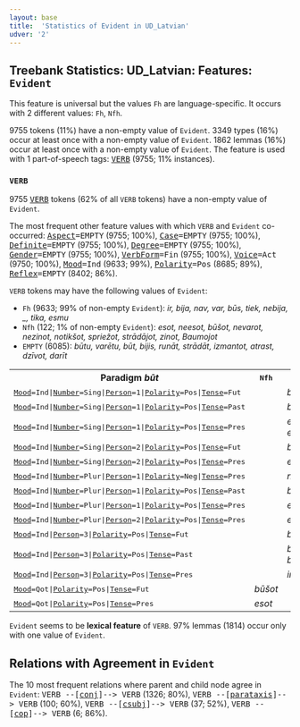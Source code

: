 ```yaml
---
layout: base
title:  'Statistics of Evident in UD_Latvian'
udver: '2'
---
```


## Treebank Statistics: UD_Latvian: Features: `Evident`

This feature is universal but the values `Fh` are language-specific.
It occurs with 2 different values: `Fh`, `Nfh`.

9755 tokens (11%) have a non-empty value of `Evident`.
3349 types (16%) occur at least once with a non-empty value of `Evident`.
1862 lemmas (16%) occur at least once with a non-empty value of `Evident`.
The feature is used with 1 part-of-speech tags: <tt><a href="lv-pos-VERB.html">VERB</a></tt> (9755; 11% instances).

### `VERB`

9755 <tt><a href="lv-pos-VERB.html">VERB</a></tt> tokens (62% of all `VERB` tokens) have a non-empty value of `Evident`.

The most frequent other feature values with which `VERB` and `Evident` co-occurred: <tt><a href="lv-feat-Aspect.html">Aspect</a></tt><tt>=EMPTY</tt> (9755; 100%), <tt><a href="lv-feat-Case.html">Case</a></tt><tt>=EMPTY</tt> (9755; 100%), <tt><a href="lv-feat-Definite.html">Definite</a></tt><tt>=EMPTY</tt> (9755; 100%), <tt><a href="lv-feat-Degree.html">Degree</a></tt><tt>=EMPTY</tt> (9755; 100%), <tt><a href="lv-feat-Gender.html">Gender</a></tt><tt>=EMPTY</tt> (9755; 100%), <tt><a href="lv-feat-VerbForm.html">VerbForm</a></tt><tt>=Fin</tt> (9755; 100%), <tt><a href="lv-feat-Voice.html">Voice</a></tt><tt>=Act</tt> (9750; 100%), <tt><a href="lv-feat-Mood.html">Mood</a></tt><tt>=Ind</tt> (9633; 99%), <tt><a href="lv-feat-Polarity.html">Polarity</a></tt><tt>=Pos</tt> (8685; 89%), <tt><a href="lv-feat-Reflex.html">Reflex</a></tt><tt>=EMPTY</tt> (8402; 86%).

`VERB` tokens may have the following values of `Evident`:

* `Fh` (9633; 99% of non-empty `Evident`): <em>ir, bija, nav, var, būs, tiek, nebija, _, tika, esmu</em>
* `Nfh` (122; 1% of non-empty `Evident`): <em>esot, neesot, būšot, nevarot, nezinot, notikšot, spriežot, strādājot, zinot, Baumojot</em>
* `EMPTY` (6085): <em>būtu, varētu, būt, bijis, runāt, strādāt, izmantot, atrast, dzīvot, darīt</em>

<table>
  <tr><th>Paradigm <i>būt</i></th><th><tt>Nfh</tt></th><th><tt>Fh</tt></th></tr>
  <tr><td><tt><tt><a href="lv-feat-Mood.html">Mood</a></tt><tt>=Ind</tt>|<tt><a href="lv-feat-Number.html">Number</a></tt><tt>=Sing</tt>|<tt><a href="lv-feat-Person.html">Person</a></tt><tt>=1</tt>|<tt><a href="lv-feat-Polarity.html">Polarity</a></tt><tt>=Pos</tt>|<tt><a href="lv-feat-Tense.html">Tense</a></tt><tt>=Fut</tt></tt></td><td></td><td><em>būšu</em></td></tr>
  <tr><td><tt><tt><a href="lv-feat-Mood.html">Mood</a></tt><tt>=Ind</tt>|<tt><a href="lv-feat-Number.html">Number</a></tt><tt>=Sing</tt>|<tt><a href="lv-feat-Person.html">Person</a></tt><tt>=1</tt>|<tt><a href="lv-feat-Polarity.html">Polarity</a></tt><tt>=Pos</tt>|<tt><a href="lv-feat-Tense.html">Tense</a></tt><tt>=Past</tt></tt></td><td></td><td><em>biju</em></td></tr>
  <tr><td><tt><tt><a href="lv-feat-Mood.html">Mood</a></tt><tt>=Ind</tt>|<tt><a href="lv-feat-Number.html">Number</a></tt><tt>=Sing</tt>|<tt><a href="lv-feat-Person.html">Person</a></tt><tt>=1</tt>|<tt><a href="lv-feat-Polarity.html">Polarity</a></tt><tt>=Pos</tt>|<tt><a href="lv-feat-Tense.html">Tense</a></tt><tt>=Pres</tt></tt></td><td></td><td><em>esmu, esu</em></td></tr>
  <tr><td><tt><tt><a href="lv-feat-Mood.html">Mood</a></tt><tt>=Ind</tt>|<tt><a href="lv-feat-Number.html">Number</a></tt><tt>=Sing</tt>|<tt><a href="lv-feat-Person.html">Person</a></tt><tt>=2</tt>|<tt><a href="lv-feat-Polarity.html">Polarity</a></tt><tt>=Pos</tt>|<tt><a href="lv-feat-Tense.html">Tense</a></tt><tt>=Fut</tt></tt></td><td></td><td><em>būsi</em></td></tr>
  <tr><td><tt><tt><a href="lv-feat-Mood.html">Mood</a></tt><tt>=Ind</tt>|<tt><a href="lv-feat-Number.html">Number</a></tt><tt>=Sing</tt>|<tt><a href="lv-feat-Person.html">Person</a></tt><tt>=2</tt>|<tt><a href="lv-feat-Polarity.html">Polarity</a></tt><tt>=Pos</tt>|<tt><a href="lv-feat-Tense.html">Tense</a></tt><tt>=Pres</tt></tt></td><td></td><td><em>esi</em></td></tr>
  <tr><td><tt><tt><a href="lv-feat-Mood.html">Mood</a></tt><tt>=Ind</tt>|<tt><a href="lv-feat-Number.html">Number</a></tt><tt>=Plur</tt>|<tt><a href="lv-feat-Person.html">Person</a></tt><tt>=1</tt>|<tt><a href="lv-feat-Polarity.html">Polarity</a></tt><tt>=Neg</tt>|<tt><a href="lv-feat-Tense.html">Tense</a></tt><tt>=Pres</tt></tt></td><td></td><td><em>neesam</em></td></tr>
  <tr><td><tt><tt><a href="lv-feat-Mood.html">Mood</a></tt><tt>=Ind</tt>|<tt><a href="lv-feat-Number.html">Number</a></tt><tt>=Plur</tt>|<tt><a href="lv-feat-Person.html">Person</a></tt><tt>=1</tt>|<tt><a href="lv-feat-Polarity.html">Polarity</a></tt><tt>=Pos</tt>|<tt><a href="lv-feat-Tense.html">Tense</a></tt><tt>=Past</tt></tt></td><td></td><td><em>bijām</em></td></tr>
  <tr><td><tt><tt><a href="lv-feat-Mood.html">Mood</a></tt><tt>=Ind</tt>|<tt><a href="lv-feat-Number.html">Number</a></tt><tt>=Plur</tt>|<tt><a href="lv-feat-Person.html">Person</a></tt><tt>=1</tt>|<tt><a href="lv-feat-Polarity.html">Polarity</a></tt><tt>=Pos</tt>|<tt><a href="lv-feat-Tense.html">Tense</a></tt><tt>=Pres</tt></tt></td><td></td><td><em>esam</em></td></tr>
  <tr><td><tt><tt><a href="lv-feat-Mood.html">Mood</a></tt><tt>=Ind</tt>|<tt><a href="lv-feat-Number.html">Number</a></tt><tt>=Plur</tt>|<tt><a href="lv-feat-Person.html">Person</a></tt><tt>=2</tt>|<tt><a href="lv-feat-Polarity.html">Polarity</a></tt><tt>=Pos</tt>|<tt><a href="lv-feat-Tense.html">Tense</a></tt><tt>=Pres</tt></tt></td><td></td><td><em>esat</em></td></tr>
  <tr><td><tt><tt><a href="lv-feat-Mood.html">Mood</a></tt><tt>=Ind</tt>|<tt><a href="lv-feat-Person.html">Person</a></tt><tt>=3</tt>|<tt><a href="lv-feat-Polarity.html">Polarity</a></tt><tt>=Pos</tt>|<tt><a href="lv-feat-Tense.html">Tense</a></tt><tt>=Fut</tt></tt></td><td></td><td><em>būs</em></td></tr>
  <tr><td><tt><tt><a href="lv-feat-Mood.html">Mood</a></tt><tt>=Ind</tt>|<tt><a href="lv-feat-Person.html">Person</a></tt><tt>=3</tt>|<tt><a href="lv-feat-Polarity.html">Polarity</a></tt><tt>=Pos</tt>|<tt><a href="lv-feat-Tense.html">Tense</a></tt><tt>=Past</tt></tt></td><td></td><td><em>bija, bij, bij'</em></td></tr>
  <tr><td><tt><tt><a href="lv-feat-Mood.html">Mood</a></tt><tt>=Ind</tt>|<tt><a href="lv-feat-Person.html">Person</a></tt><tt>=3</tt>|<tt><a href="lv-feat-Polarity.html">Polarity</a></tt><tt>=Pos</tt>|<tt><a href="lv-feat-Tense.html">Tense</a></tt><tt>=Pres</tt></tt></td><td></td><td><em>ir, bij</em></td></tr>
  <tr><td><tt><tt><a href="lv-feat-Mood.html">Mood</a></tt><tt>=Qot</tt>|<tt><a href="lv-feat-Polarity.html">Polarity</a></tt><tt>=Pos</tt>|<tt><a href="lv-feat-Tense.html">Tense</a></tt><tt>=Fut</tt></tt></td><td><em>būšot</em></td><td></td></tr>
  <tr><td><tt><tt><a href="lv-feat-Mood.html">Mood</a></tt><tt>=Qot</tt>|<tt><a href="lv-feat-Polarity.html">Polarity</a></tt><tt>=Pos</tt>|<tt><a href="lv-feat-Tense.html">Tense</a></tt><tt>=Pres</tt></tt></td><td><em>esot</em></td><td></td></tr>
</table>

`Evident` seems to be **lexical feature** of `VERB`. 97% lemmas (1814) occur only with one value of `Evident`.

## Relations with Agreement in `Evident`

The 10 most frequent relations where parent and child node agree in `Evident`:
<tt>VERB --[<tt><a href="lv-dep-conj.html">conj</a></tt>]--> VERB</tt> (1326; 80%),
<tt>VERB --[<tt><a href="lv-dep-parataxis.html">parataxis</a></tt>]--> VERB</tt> (100; 60%),
<tt>VERB --[<tt><a href="lv-dep-csubj.html">csubj</a></tt>]--> VERB</tt> (37; 52%),
<tt>VERB --[<tt><a href="lv-dep-cop.html">cop</a></tt>]--> VERB</tt> (6; 86%).

